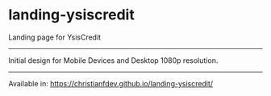 # landing-ysiscredit
Landing page for YsisCredit

---------------------------

Initial design for Mobile Devices and Desktop 1080p resolution.

---------------------------

Available in: https://christianfdev.github.io/landing-ysiscredit/
